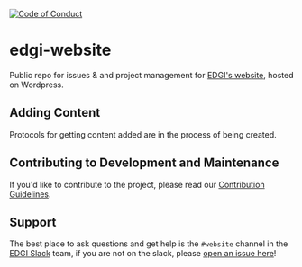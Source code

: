 [![Code of Conduct](https://img.shields.io/badge/%E2%9D%A4-code%20of%20conduct-blue.svg?style=flat)](https://github.com/edgi-govdata-archiving/overview/blob/main/CONDUCT.md)

# edgi-website

Public repo for issues &amp; and project management for [EDGI's website](https://envirodatagov.org/), hosted on Wordpress.

## Adding Content

Protocols for getting content added are in the process of being created.

## Contributing to Development and Maintenance

If you'd like to contribute to the project, please read our [Contribution Guidelines](https://github.com/edgi-govdata-archiving/edgi-website/blob/main/CONTRIBUTING.md).

## Support

The best place to ask questions and get help is the `#website` channel in the [EDGI Slack](edgi.slack.com) team, if you are not on the slack, please [open an issue here](https://github.com/edgi-govdata-archiving/edgi-website/issues/new)!
